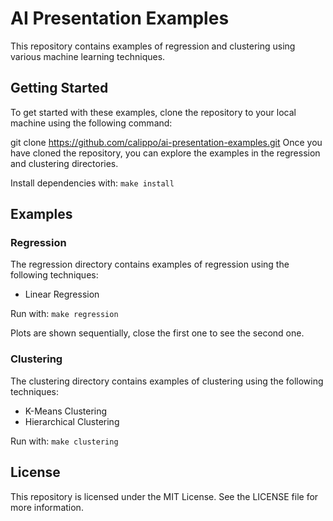 # AI Presentation Examples
This repository contains examples of regression and clustering using various machine learning techniques.

## Getting Started
To get started with these examples, clone the repository to your local machine using the following command:

git clone https://github.com/calippo/ai-presentation-examples.git
Once you have cloned the repository, you can explore the examples in the regression and clustering directories.

Install dependencies with: ```make install```

## Examples
### Regression
The regression directory contains examples of regression using the following techniques:

- Linear Regression

Run with: ```make regression```

Plots are shown sequentially, close the first one to see the second one.

### Clustering
The clustering directory contains examples of clustering using the following techniques:

- K-Means Clustering
- Hierarchical Clustering

Run with: ```make clustering```

## License
This repository is licensed under the MIT License. See the LICENSE file for more information.
